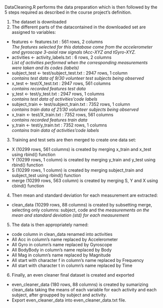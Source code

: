DataCleaning.R performs the data preparation which is then followed by the 5 steps required as described in the course project’s definition.

1. The dataset is downloaded
2. The different parts of the datacontained in the downloaded set are assigned to variables: 

* features <- features.txt : 561 rows, 2 columns   
*The features selected for this database come from the accelerometer and gyroscope 3-axial raw signals tAcc-XYZ and tGyro-XYZ.*
* activities <- activity_labels.txt : 6 rows, 2 columns   
*List of activities performed when the corresponding measurements were taken and its codes (labels)*
* subject_test <- test/subject_test.txt : 2947 rows, 1 column  
*contains test data of 9/30 volunteer test subjects being observed*
* x_test <- test/X_test.txt : 2947 rows, 561 columns   
*contains recorded features test data*
* y_test <- test/y_test.txt : 2947 rows, 1 columns   
*contains test data of activities’code labels*
* subject_train <- test/subject_train.txt : 7352 rows, 1 column   
*contains train data of 21/30 volunteer subjects being observed*
* x_train <- test/X_train.txt : 7352 rows, 561 columns   
*contains recorded features train data*
* y_train <- test/y_train.txt : 7352 rows, 1 columns   
*contains train data of activities’code labels*

3. Training and test sets are then merged to create one data set:

* X (10299 rows, 561 columns) is created by merging x_train and x_test using rbind() function  
* Y (10299 rows, 1 column) is created by merging y_train and y_test using rbind() function  
* S (10299 rows, 1 column) is created by merging subject_train and subject_test using rbind() function  
* merge (10299 rows, 563 column) is created by merging S, Y and X using cbind() function  

4. Then mean and standard deviation for each measurement are extracted:
* clean_data (10299 rows, 88 columns) is created by subsetting merge, selecting only columns: subject, code and the   *measurements on the mean and standard deviation (std) for each measurement* 

5. The data is then appropriately named:
* code column in clean_data renamed into activities  
* All Acc in column’s name replaced by Accelerometer  
* All Gyro in column’s name replaced by Gyroscope  
* All BodyBody in column’s name replaced by Body  
* All Mag in column’s name replaced by Magnitude  
* All start with character f in column’s name replaced by Frequency  
* All start with character t in column’s name replaced by Time  

6. Finally, an even cleaner final dataset is created and exported
* even_cleaner_data (180 rows, 88 columns) is created by sumarizing clean_data taking the means of each variable for each activity and each subject, after groupped by subject and activity.  
* Export even_cleaner_data into even_cleaner_data.txt file.  
